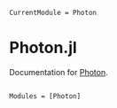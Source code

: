 ```@meta
CurrentModule = Photon
```

# Photon.jl

Documentation for [Photon](https://github.com/MKAbdElrahman/Photon.jl).

```@index
```

```@autodocs
Modules = [Photon]
```
